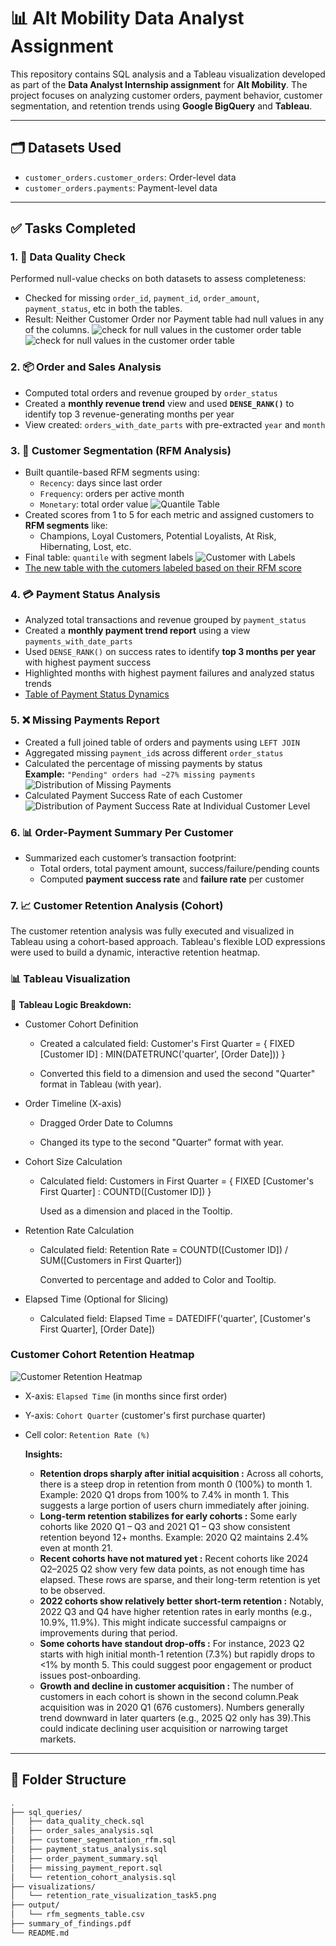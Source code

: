 # 📊 Alt Mobility Data Analyst Assignment

This repository contains SQL analysis and a Tableau visualization developed as part of the **Data Analyst Internship assignment** for **Alt Mobility**. The project focuses on analyzing customer orders, payment behavior, customer segmentation, and retention trends using **Google BigQuery** and **Tableau**.

---

## 🗂️ Datasets Used

- `customer_orders.customer_orders`: Order-level data
- `customer_orders.payments`: Payment-level data

---

## ✅ Tasks Completed

### 1. 🧹 Data Quality Check

Performed null-value checks on both datasets to assess completeness:
- Checked for missing `order_id`, `payment_id`, `order_amount`, `payment_status`, etc in both the tables.
- Result: Neither Customer Order nor Payment table had null values in any of the columns.
  ![check for null values in the customer order table](check_null.png)
  ![check for null values in the customer order table](check_null_2.png)

### 2. 📦 Order and Sales Analysis

- Computed total orders and revenue grouped by `order_status`
- Created a **monthly revenue trend** view and used **`DENSE_RANK()`** to identify top 3 revenue-generating months per year
- View created: `orders_with_date_parts` with pre-extracted `year` and `month`

### 3. 🧮 Customer Segmentation (RFM Analysis)

- Built quantile-based RFM segments using:
  - `Recency`: days since last order
  - `Frequency`: orders per active month
  - `Monetary`: total order value
    ![Quantile Table](quantile_table.png)
- Created scores from 1 to 5 for each metric and assigned customers to **RFM segments** like:
  - Champions, Loyal Customers, Potential Loyalists, At Risk, Hibernating, Lost, etc.
- Final table: `quantile` with segment labels
  ![Customer with Labels](rfm_segmentation_table.png)
- [The new table with the cutomers labeled based on their RFM score](RFM_SEGMENTATION.csv)

### 4. 💳 Payment Status Analysis

- Analyzed total transactions and revenue grouped by `payment_status`
- Created a **monthly payment trend report** using a view `payments_with_date_parts`
- Used `DENSE_RANK()` on success rates to identify **top 3 months per year** with highest payment success
- Highlighted months with highest payment failures and analyzed status trends
- [Table of Payment Status Dynamics](payment_status_dynamics_over_month.png)

### 5. ❌ Missing Payments Report

- Created a full joined table of orders and payments using `LEFT JOIN`
- Aggregated missing `payment_id`s across different `order_status`
- Calculated the percentage of missing payments by status  
  **Example:** `"Pending" orders had ~27% missing payments`
  ![Distribution of Missing Payments](percentage_of_missing_payments.png)
- Calculated Payment Success Rate of each Customer 
  ![Distribution of Payment Success Rate at Individual Customer Level](payment_success-rate_by-customer.png)

### 6. 📊 Order-Payment Summary Per Customer

- Summarized each customer’s transaction footprint:
  - Total orders, total payment amount, success/failure/pending counts
  - Computed **payment success rate** and **failure rate** per customer

### 7. 📈 Customer Retention Analysis (Cohort)

The customer retention analysis was fully executed and visualized in Tableau using a cohort-based approach. Tableau's flexible LOD expressions were used to build a dynamic, interactive retention heatmap.

### 📊 Tableau Visualization
  📌 **Tableau Logic Breakdown:**
- Customer Cohort Definition

  - Created a calculated field:
    Customer's First Quarter =
    { FIXED [Customer ID] : MIN(DATETRUNC('quarter', [Order Date])) }

  - Converted this field to a dimension and used the second "Quarter" format in Tableau (with year).

- Order Timeline (X-axis)

  - Dragged Order Date to Columns

  - Changed its type to the second "Quarter" format with year.

- Cohort Size Calculation

  - Calculated field:
    Customers in First Quarter =
    { FIXED [Customer's First Quarter] : COUNTD([Customer ID]) }

    Used as a dimension and placed in the Tooltip.

- Retention Rate Calculation

  - Calculated field:
    Retention Rate =
    COUNTD([Customer ID]) / SUM([Customers in First Quarter])

    Converted to percentage and added to Color and Tooltip.

- Elapsed Time (Optional for Slicing)

  - Calculated field:
    Elapsed Time =
    DATEDIFF('quarter', [Customer's First Quarter], [Order Date])

### **Customer Cohort Retention Heatmap**

![Customer Retention Heatmap](retention_rate_visualization_task5.png)

- X-axis: `Elapsed Time` (in months since first order)
- Y-axis: `Cohort Quarter` (customer's first purchase quarter)
- Cell color: `Retention Rate (%)`
  
  **Insights:**
  
  - **Retention drops sharply after initial acquisition :** Across all cohorts, there is a steep drop in retention  from month 0 (100%) to month 1. Example: 2020 Q1 drops from 100% to 7.4% in month 1. This suggests a large portion of users churn immediately after joining.
  - **Long-term retention stabilizes for early cohorts :** Some early cohorts like 2020 Q1 – Q3 and 2021 Q1 – Q3 show consistent retention beyond 12+ months. Example: 2020 Q2 maintains 2.4% even at month 21.
  - **Recent cohorts have not matured yet :** Recent cohorts like 2024 Q2–2025 Q2 show very few data points, as not enough time has elapsed. These rows are sparse, and their long-term retention is yet to be observed.
  - **2022 cohorts show relatively better short-term retention :** Notably, 2022 Q3 and Q4 have higher retention rates in early months (e.g., 10.9%, 11.9%). This might indicate successful campaigns or improvements during that period.
  - **Some cohorts have standout drop-offs :** For instance, 2023 Q2 starts with high initial month-1 retention (7.3%) but rapidly drops to <1% by month 5. This could suggest poor engagement or product issues post-onboarding.
  - **Growth and decline in customer acquisition :** The number of customers in each cohort is shown in the second column.Peak acquisition was in 2020 Q1 (676 customers). Numbers generally trend downward in later quarters (e.g., 2025 Q2 only has 39).This could indicate declining user acquisition or narrowing target markets.



---

## 📁 Folder Structure

```bash
.
├── sql_queries/
│   ├── data_quality_check.sql
│   ├── order_sales_analysis.sql
│   ├── customer_segmentation_rfm.sql
│   ├── payment_status_analysis.sql
│   ├── order_payment_summary.sql
│   ├── missing_payment_report.sql
│   └── retention_cohort_analysis.sql
├── visualizations/
│   └── retention_rate_visualization_task5.png
├── output/
│   └── rfm_segments_table.csv
├── summary_of_findings.pdf
└── README.md
